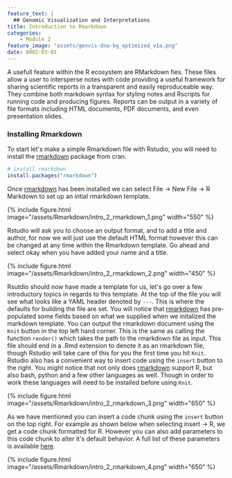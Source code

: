 ```yaml
---
feature_text: |
  ## Genomic Visualization and Interpretations
title: Introduction to Rmarkdown
categories:
    - Module 2
feature_image: "assets/genvis-dna-bg_optimized_v1a.png"
date: 0002-03-01
---
```


A usefull feature within the R ecosystem are RMarkdown fies. These files allow a user to intersperse notes with code providing a useful framework for sharing scientific reports in a transparent and easily reproduceable way. They combine both markdown syntax for styling notes and Rscripts for running code and producing figures. Reports can be output in a variety of file formats including HTML documents, PDF documents, and even presentation slides.

### Installing Rmarkdown
To start let's make a simple Rmarkdown file with Rstudio,  you will need to install the [rmarkdown](https://cran.r-project.org/web/packages/rmarkdown/index.html) package from cran.
```R
# install rmarkdown
install.packages("rmarkdown")
```

Once [rmarkdown](https://cran.r-project.org/web/packages/rmarkdown/index.html) has been installed we can select File -> New File -> R Markdown to set up an intial rmarkdown template.

{% include figure.html image="/assets/Rmarkdown/intro_2_rmarkdown_1.png" width="550" %}

Rstudio will ask you to choose an output format, and to add a title and author, for now we will just use the default HTML format however this can be changed at any time within the Rmarkdown template. Go ahead and select okay when you have added your name and a title.

{% include figure.html image="/assets/Rmarkdown/intro_2_rmarkdown_2.png" width="450" %}

Rsutdio should now have made a template for us, let's go over a few introductory topics in regards to this template. At the top of the file you will see what looks like a YAML header denoted by `---`. This is where the defaults for building the file are set. You will notice that [rmarkdown](https://cran.r-project.org/web/packages/rmarkdown/index.html) has pre-populated some fields based on what we supplied when we initalized the markdown template. You can output the rmarkdown document using the `Knit` button in the top left hand corner. This is the same as calling the function `render()` which takes the path to the rmarkdown file as input. This file should end in a .Rmd extension to denote it as an rmarkdown file, though Rstudio will take care of this for you the first time you hit `Knit`. Rstudio also has a convenient way to insert code using the `insert` button to the right. You might notice that not only does [rmarkdown](https://cran.r-project.org/web/packages/rmarkdown/index.html) support R, but also bash, python and a few other languages as well. Though in order to work these languages will need to be installed before using `Knit`.

{% include figure.html image="/assets/Rmarkdown/intro_2_rmarkdown_3.png" width="650" %}

As we have mentioned you can insert a code chunk using the `insert` button on the top right. For example as shown below when selecting insert -> R, we get a code chunk formatted for R. However you can also add parameters to this code chunk to alter it's default behavior. A full list of these parameters is available [here](https://www.rstudio.com/wp-content/uploads/2015/03/rmarkdown-reference.pdf).

{% include figure.html image="/assets/Rmarkdown/intro_2_rmarkdown_4.png" width="650" %}
